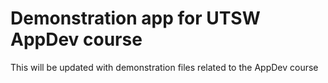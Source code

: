 # Demonstration app for UTSW AppDev course
This will be updated with demonstration files related to the AppDev course
 
